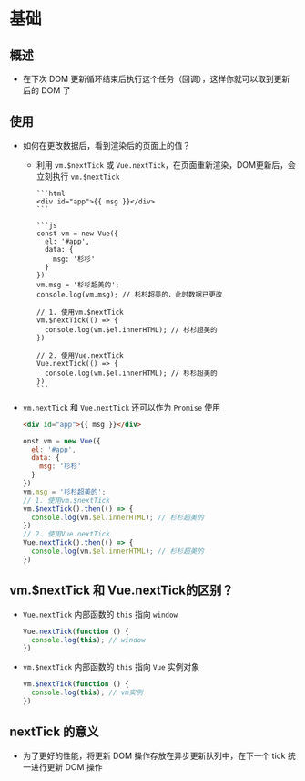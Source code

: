# 基础

## 概述

+ 在下次 DOM 更新循环结束后执行这个任务（回调），这样你就可以取到更新后的 DOM 了

## 使用

+ 如何在更改数据后，看到渲染后的页面上的值？

  - 利用 `vm.$nextTick` 或 `Vue.nextTick`，在页面重新渲染，DOM更新后，会立刻执行 `vm.$nextTick`

        ```html
        <div id="app">{{ msg }}</div>
        ```

        ```js
        const vm = new Vue({
          el: '#app',
          data: {
            msg: '杉杉'
          }
        })
        vm.msg = '杉杉超美的';
        console.log(vm.msg); // 杉杉超美的，此时数据已更改

        // 1. 使用vm.$nextTick
        vm.$nextTick(() => {
          console.log(vm.$el.innerHTML); // 杉杉超美的
        })

        // 2. 使用Vue.nextTick
        Vue.nextTick(() => {
          console.log(vm.$el.innerHTML); // 杉杉超美的
        })
        ```

+ `vm.nextTick` 和 `Vue.nextTick` 还可以作为 `Promise` 使用

    ```html
    <div id="app">{{ msg }}</div>
    ```

    ```js
    onst vm = new Vue({
      el: '#app',
      data: {
        msg: '杉杉'
      }
    })
    vm.msg = '杉杉超美的';
    // 1. 使用vm.$nextTick
    vm.$nextTick().then(() => {
      console.log(vm.$el.innerHTML); // 杉杉超美的
    })
    // 2. 使用Vue.nextTick
    Vue.nextTick().then(() => {
      console.log(vm.$el.innerHTML); // 杉杉超美的
    })
    ```

## vm.\$nextTick 和 Vue.nextTick的区别？

+ `Vue.nextTick` 内部函数的 `this` 指向 `window`

    ```js
    Vue.nextTick(function () {
      console.log(this); // window
    })
    ```

+ `vm.$nextTick` 内部函数的 `this` 指向 `Vue` 实例对象

    ```js
    vm.$nextTick(function () {
      console.log(this); // vm实例
    })
    ```

## nextTick 的意义

+ 为了更好的性能，将更新 DOM 操作存放在异步更新队列中，在下一个 tick 统一进行更新 DOM 操作
